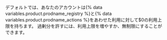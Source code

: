 デフォルトでは、あなたのアカウントは{% data variables.product.prodname_registry %}と{% data variables.product.prodname_actions %}をあわせた利用に対して$0の利用上限を持ちます。 過剰分を許すには、利用上限を増やすか、無制限にすることができます。
